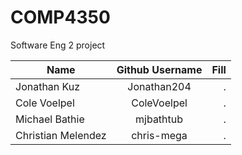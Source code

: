 # COMP4350
Software Eng 2 project

| Name       | Github Username           | Fill  |
| ------------- |:-------------:| -----:|
| Jonathan Kuz  | Jonathan204 | . |
| Cole Voelpel  | ColeVoelpel |   . |
| Michael Bathie | mjbathtub |    . |
| Christian Melendez | chris-mega |    . |

